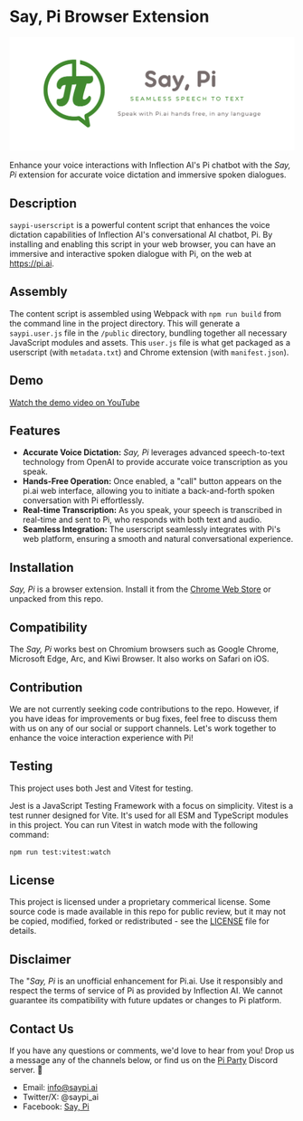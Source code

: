 # Say, Pi Browser Extension

<img src="public/logos/marquee.png" alt="SayPi Logo" width="600">

Enhance your voice interactions with Inflection AI's Pi chatbot with the _Say, Pi_ extension for accurate voice dictation and immersive spoken dialogues.

## Description

`saypi-userscript` is a powerful content script that enhances the voice dictation capabilities of Inflection AI's conversational AI chatbot, Pi. By installing and enabling this script in your web browser, you can have an immersive and interactive spoken dialogue with Pi, on the web at https://pi.ai.

## Assembly

The content script is assembled using Webpack with `npm run build` from the command line in the project directory. This will generate a `saypi.user.js` file in the `/public` directory, bundling together all necessary JavaScript modules and assets.
This `user.js` file is what get packaged as a userscript (with `metadata.txt`) and Chrome extension (with `manifest.json`).

## Demo

[Watch the demo video on YouTube](https://youtu.be/siJAj879ii4)

## Features

- **Accurate Voice Dictation:** _Say, Pi_ leverages advanced speech-to-text technology from OpenAI to provide accurate voice transcription as you speak.
- **Hands-Free Operation:** Once enabled, a "call" button appears on the pi.ai web interface, allowing you to initiate a back-and-forth spoken conversation with Pi effortlessly.
- **Real-time Transcription:** As you speak, your speech is transcribed in real-time and sent to Pi, who responds with both text and audio.
- **Seamless Integration:** The userscript seamlessly integrates with Pi's web platform, ensuring a smooth and natural conversational experience.

## Installation

_Say, Pi_ is a browser extension. Install it from the [Chrome Web Store](https://chromewebstore.google.com/detail/say-pi/glhhgglpalmjjkoiigojligncepccdei?hl=en) or unpacked from this repo.

## Compatibility

The _Say, Pi_ works best on Chromium browsers such as Google Chrome, Microsoft Edge, Arc, and Kiwi Browser.
It also works on Safari on iOS.

## Contribution

We are not currently seeking code contributions to the repo. However, if you have ideas for improvements or bug fixes, feel free to discuss them with us on any of our social or support channels. Let's work together to enhance the voice interaction experience with Pi!

## Testing

This project uses both Jest and Vitest for testing.

Jest is a JavaScript Testing Framework with a focus on simplicity.
Vitest is a test runner designed for Vite. It's used for all ESM and TypeScript modules in this project. You can run Vitest in watch mode with the following command:

```bash
npm run test:vitest:watch
```

## License

This project is licensed under a proprietary commerical license. Some source code is made available in this repo for public review, but it may not be copied, modified, forked or redistributed - see the [LICENSE](LICENSE) file for details.

## Disclaimer

The "_Say, Pi_ is an unofficial enhancement for Pi.ai. Use it responsibly and respect the terms of service of Pi as provided by Inflection AI. We cannot guarantee its compatibility with future updates or changes to Pi platform.

## Contact Us

If you have any questions or comments, we'd love to hear from you! Drop us a message any of the channels below, or find us on the [Pi Party](https://pi.ai/discord) Discord server. 🥧

- Email: info@saypi.ai
- Twitter/X: @saypi_ai
- Facebook: [Say, Pi](https://www.facebook.com/profile.php?id=61554182755176)
